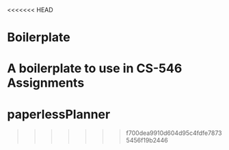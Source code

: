 <<<<<<< HEAD
# Boilerplate
A boilerplate to use in CS-546 Assignments
=======
# paperlessPlanner
>>>>>>> f700dea9910d604d95c4fdfe78735456f19b2446
